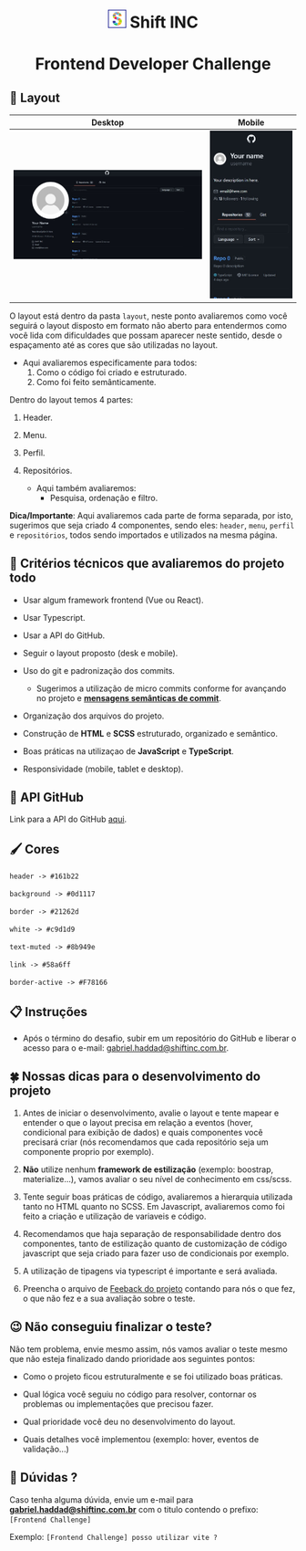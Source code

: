 <h1 align="center">
  <img src=".github/shift-icon.png" alt="Shift INC Logo"> Shift INC
</h1>
<h1 align="center">
  Frontend Developer Challenge
</h1>

## 🌆 Layout

Desktop           |           Mobile
:-------------------------:|:-------------------------:
![Desktop layout](/layout/desktop.jpg) | ![Mobile layout](/layout/mobile.jpg)

O layout está dentro da pasta `layout`, neste ponto avaliaremos como você seguirá o layout disposto em formato não aberto para entendermos como você lida com dificuldades que possam aparecer neste sentido, desde o espaçamento até as cores que são utilizadas no layout.

- Aqui avaliaremos especificamente para todos:
  1. Como o código foi criado e estruturado.
  2. Como foi feito semânticamente.

Dentro do layout temos 4 partes:

1. Header.

2. Menu.

3. Perfil.

4. Repositórios.
    - Aqui também avaliaremos:
      - Pesquisa, ordenação e filtro.

**Dica/Importante**: Aqui avaliaremos cada parte de forma separada, por isto, sugerimos que seja criado 4 componentes, sendo eles: `header`, `menu`, `perfil` e `repositórios`, todos sendo importados e utilizados na mesma página.

## 🥇 Critérios técnicos que avaliaremos do projeto todo

- Usar algum framework frontend (Vue ou React).

- Usar Typescript.

- Usar a API do GitHub.

- Seguir o layout proposto (desk e mobile).

- Uso do git e padronização dos commits.

  - Sugerimos a utilização de micro commits conforme for avançando no projeto e **[mensagens semânticas de commit](https://gist.github.com/joshbuchea/6f47e86d2510bce28f8e7f42ae84c716)**.

- Organização dos arquivos do projeto.

- Construção de **HTML** e **SCSS** estruturado, organizado e semântico.

- Boas práticas na utilizaçao de **JavaScript** e **TypeScript**.

- Responsividade (mobile, tablet e desktop).

## 🔄 API GitHub

Link para a API do GitHub [aqui](https://docs.github.com/pt/rest/guides/getting-started-with-the-rest-api).

## 🖌 Cores

`header -> #161b22`

`background -> #0d1117`

`border -> #21262d`

`white -> #c9d1d9`

`text-muted -> #8b949e`

`link -> #58a6ff`

`border-active -> #F78166`

## 📋 Instruções

- Após o término do desafio, subir em um repositório do GitHub e liberar o acesso para o e-mail: gabriel.haddad@shiftinc.com.br.

## 🍀 Nossas dicas para o desenvolvimento do projeto

1. Antes de iniciar o desenvolvimento, avalie o layout e tente mapear e entender o que o layout precisa em relação a eventos (hover, condicional para exibição de dados) e quais componentes você precisará criar (nós recomendamos que cada repositório seja um componente proprio por exemplo).

2. **Não** utilize nenhum **framework de estilização** (exemplo: boostrap, materialize...), vamos avaliar o seu nível de conhecimento em css/scss.

3. Tente seguir boas práticas de código, avaliaremos a hierarquia utilizada tanto no HTML quanto no SCSS. Em Javascript, avaliaremos como foi feito a criação e utilização de variaveis e código.

4. Recomendamos que haja separação de responsabilidade dentro dos componentes, tanto de estilização quanto de customização de código javascript que seja criado para fazer uso de condicionais por exemplo.

5. A utilização de tipagens via typescript é importante e será avaliada.

6. Preencha o arquivo de [Feeback do projeto](FEEDBACK_PROJETO.md) contando para nós o que fez, o que não fez e a sua avaliação sobre o teste.

## 😉 Não conseguiu finalizar o teste?

Não tem problema, envie mesmo assim, nós vamos avaliar o teste mesmo que não esteja finalizado dando prioridade aos seguintes pontos:

- Como o projeto ficou estruturalmente e se foi utilizado boas práticas.

- Qual lógica você seguiu no código para resolver, contornar os problemas ou implementações que precisou fazer.

- Qual prioridade você deu no desenvolvimento do layout.

- Quais detalhes você implementou (exemplo: hover, eventos de validação...)

## 🤔 Dúvidas ?

Caso tenha alguma dúvida, envie um e-mail para **gabriel.haddad@shiftinc.com.br** com o titulo contendo o prefixo: `[Frontend Challenge]`

Exemplo: `[Frontend Challenge] posso utilizar vite ?`
